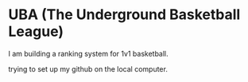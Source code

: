 # UBA (The Underground Basketball League) 
I am building a ranking system for 1v1 basketball. 

trying to set up my github on the local computer. 
